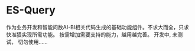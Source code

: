 # ES-Query

作为业务开发和智能问数AI-BI相关代码生成的基础功能组件。不求大而全，只求快准狠实现所需功能。
按需增加需要支持的能力，越用越完善。
开发中, 未测试， 切勿使用......